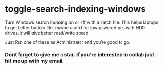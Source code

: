# toggle-search-indexing-windows
Turn Windows search Indexing on or off with a batch file. This helps laptops to get better battery life. maybe useful for low powered pcs with HDD drives, it will give better read/write speed.


Just Run one of these as Administrator and you're good to go.

### Dont forget to give me a star. If you're interested in collab just hit me up with my email. 
